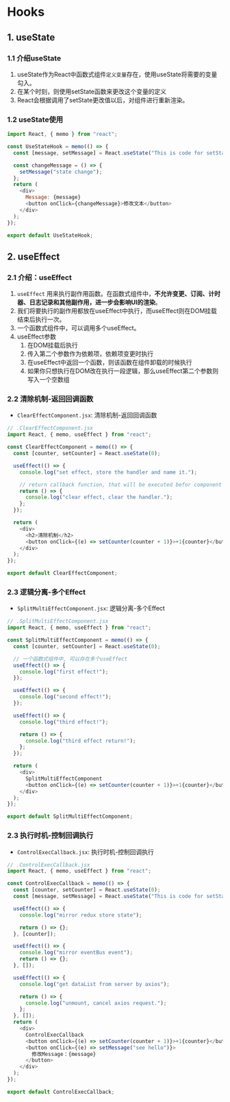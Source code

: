 # Hooks


## 1. useState

### 1.1 介绍useState
1. useState作为React中函数式组件`定义变量`存在，使用useState将需要的变量勾入。
2. 在某个时刻，则使用setState函数来更改这个变量的定义
3. React会根据调用了setState更改值以后，对组件进行重新渲染。


### 1.2 useState使用

```javascript
import React, { memo } from "react";

const UseStateHook = memo(() => {
  const [message, setMessage] = React.useState("This is code for setState");

  const changeMessage = () => {
    setMessage("state change");
  };
  return (
    <div>
      Message: {message}
      <button onClick={changeMessage}>修改文本</button>
    </div>
  );
});

export default UseStateHook;
```


## 2. useEffect

### 2.1 介绍：useEffect

1. `useEffect` 用来执行副作用函数。在函数式组件中，**不允许变更、订阅、计时器、日志记录和其他副作用，进一步会影响UI的渲染**。
2. 我们将要执行的副作用都放在useEffect中执行，而useEffect则在DOM挂载结束后执行一次。
3. 一个函数式组件中，可以调用多个useEffect。
4. useEffect参数
   1. 在DOM挂载后执行
   2. 传入第二个参数作为依赖项，依赖项变更时执行
   3. 在useEffect中返回一个函数，则该函数在组件卸载的时候执行
   4. 如果你只想执行在DOM改在执行一段逻辑，那么useEffect第二个参数则写入一个空数组


### 2.2 清除机制-返回回调函数

- `ClearEffectComponent.jsx`: 清除机制-返回回调函数

```javascript
// .ClearEffectComponent.jsx
import React, { memo, useEffect } from "react";

const ClearEffectComponent = memo(() => {
  const [counter, setCounter] = React.useState(0);

  useEffect(() => {
    console.log("set effect, store the handler and name it.");

    // return callback function, that will be executed befor component unmount
    return () => {
      console.log("clear effect, clear the handler.");
    };
  });

  return (
    <div>
      <h2>清除机制</h2>
      <button onClick={(e) => setCounter(counter + 1)}>+1{counter}</button>
    </div>
  );
});

export default ClearEffectComponent;
```

### 2.3 逻辑分离-多个Effect

- `SplitMultiEffectComponent.jsx`: 逻辑分离-多个Effect

```javascript
// .SplitMultiEffectComponent.jsx
import React, { memo, useEffect } from "react";

const SplitMultiEffectComponent = memo(() => {
  const [counter, setCounter] = React.useState(0);

  // 一个函数式组件中, 可以存在多个useEffect
  useEffect(() => {
    console.log("first effect!");
  });

  useEffect(() => {
    console.log("second effect!");
  });

  useEffect(() => {
    console.log("third effect!");

    return () => {
      console.log("third effect return!");
    };
  });

  return (
    <div>
      SplitMultiEffectComponent
      <button onClick={(e) => setCounter(counter + 1)}>+1{counter}</button>
    </div>
  );
});

export default SplitMultiEffectComponent;
```


### 2.3 执行时机-控制回调执行

- `ControlExecCallback.jsx`: 执行时机-控制回调执行

```javascript
// .ControlExecCallback.jsx
import React, { memo, useEffect } from "react";

const ControlExecCallback = memo(() => {
  const [counter, setCounter] = React.useState(0);
  const [message, setMessage] = React.useState("This is code for setState.");

  useEffect(() => {
    console.log("mirror redux store state");

    return () => {};
  }, [counter]);

  useEffect(() => {
    console.log("mirror eventBus event");
    return () => {};
  }, []);

  useEffect(() => {
    console.log("get dataList from server by axios");

    return () => {
      console.log("unmount, cancel axios request.");
    };
  }, []);
  return (
    <div>
      ControlExecCallback
      <button onClick={(e) => setCounter(counter + 1)}>+1{counter}</button>
      <button onClick={(e) => setMessage("see hello")}>
        修改Message：{message}
      </button>
    </div>
  );
});

export default ControlExecCallback;

```